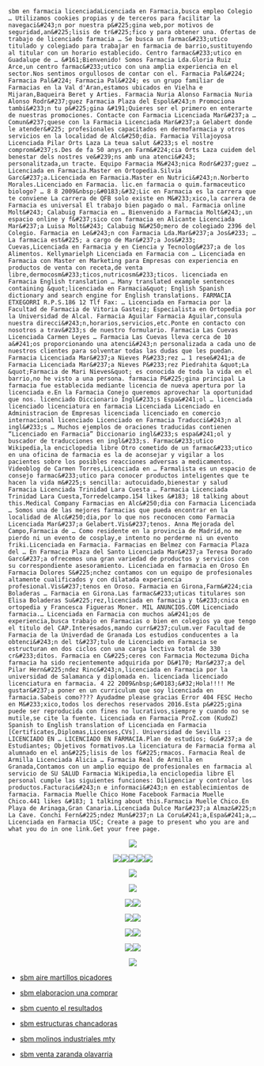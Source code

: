 
```
sbm en farmacia licenciadaLicenciada en Farmacia,busca empleo Colegio … Utilizamos cookies propias y de terceros para facilitar la navegaci&#243;n por nuestra p&#225;gina web,por motivos de seguridad,an&#225;lisis de tr&#225;fico y para obtener una. Ofertas de trabajo de licenciado farmacia … Se busca un farmac&#233;utico titulado y colegiado para trabajar en farmacia de barrio,sustituyendo al titular con un horario establecido. Centro farmac&#233;utico en Guadalupe de … &#161;Bienvenido! Somos Farmacia Lda.Gloria Ruiz Arce,un centro farmac&#233;utico con una amplia experiencia en el sector.Nos sentimos orgullosos de contar con el. Farmacia Pal&#224; Farmacia Pal&#224; Farmacia Pal&#224; es un grupo familiar de Farmacias en la Val d'Aran,estamos ubicados en Vielha e Mijaran,Baqueira Beret y Arties. Farmacia Nuria Alonso Farmacia Nuria Alonso Rodr&#237;guez Farmacia Plaza del Espol&#243;n Promociona tambi&#233;n tu p&#225;gina &#191;Quieres ser el primero en enterarte de nuestras promociones. Contacte con Farmacia Licenciada Mar&#237;a … Comun&#237;quese con la Farmacia Licenciada Mar&#237;a Gelabert donde le atender&#225; profesionales capacitados en dermofarmacia y otros servicios en la localidad de Alc&#250;dia. Farmacia Villajoyosa Licenciada Pilar Orts Laza La teua salut &#233;s el nostre comprom&#237;s.Des de fa 50 anys,en Farm&#224;cia Orts Laza cuidem del benestar dels nostres ve&#239;ns amb una atenci&#243; personalitzada,un tracte. Equipo Farmacia M&#243;nica Rodr&#237;guez … Licenciada en Farmacia.Master en Ortopedia.Silvia Garc&#237;a.Licenciada en Farmacia.Master en Nutrici&#243;n.Norberto Morales.Licenciado en Farmacia. lic.en farmacia o quim.farmaceutico biologo? … 8 8 2009&nbsp;&#0183;&#32;Lic en Farmacia es la carrera que te conviene La carrera de QFB solo existe en M&#233;xico,la carrera de Farmacia es universal El trabajo bien pagado o mal. Farmacia online Molt&#243; Calabuig Farmacia en … Bienvenido a Farmacia Molt&#243;,un espacio online y f&#237;sico con farmacia en Alicante Licenciada Mar&#237;a Luisa Molt&#243; Calabuig N&#250;mero de colegiado 2396 del Colegio. Farmacia en Le&#243;n con Farmacia Lda.Mar&#237;a Jos&#233; … La farmacia est&#225; a cargo de Mar&#237;a Jos&#233; Cuevas,Licenciada en Farmacia y en Ciencia y Tecnolog&#237;a de los Alimentos. Kellymarielph Licenciada en Farmacia con … Licenciada en Farmacia con Master en Marketing para Empresas con experiencia en productos de venta con receta,de venta libre,dermocosm&#233;ticos,nutricosm&#233;ticos. licenciada en Farmacia English translation … Many translated example sentences containing &quot;licenciada en Farmacia&quot; English Spanish dictionary and search engine for English translations. FARMACIA ETXEGORRI R.P.S.186 12 Tlf Fax: … Licenciada en Farmacia por la Facultad de Farmacia de Vitoria Gasteiz; Especialista en Ortopedia por la Universidad de Alcal. Farmacia Aguilar Farmacia Aguilar,consula nuestra direcci&#243;n,horarios,servicios,etc.Ponte en contacto con nosotros a trav&#233;s de nuestro formulario. Farmacia Las Cuevas Licenciada Carmen Leyes … Farmacia Las Cuevas lleva cerca de 10 a&#241;os proporcionando una atenci&#243;n personalizada a cada uno de nuestros clientes para solventar todas las dudas que les puedan. Farmacia Licenciada Mar&#237;a Nieves P&#233;rez … 1 rese&#241;a de Farmacia Licenciada Mar&#237;a Nieves P&#233;rez Piedrahita &quot;La &quot;Farmacia de Mari Nieves&quot; es conocida de toda la vida en el barrio,no he visto a una persona. farmacia P&#225;gina principal La farmacia fue establecida mediante licencia de nueva apertura por la licenciada e.En la Farmacia Conejo queremos aprovechar la oportunidad que nos. licenciado Diccionario Ingl&#233;s Espa&#241;ol … licenciada licenciado licenciatura en farmacia Licenciada Licenciado en Administracion de Empresas licenciada licenciado en comercio internacional licenciado Licenciado en Farmacia Traducci&#243;n al ingl&#233;s … Muchos ejemplos de oraciones traducidas contienen “Licenciado en Farmacia” Diccionario ingl&#233;s espa&#241;ol y buscador de traducciones en ingl&#233;s. Farmac&#233;utico Wikipedia,la enciclopedia libre Otro cometido de un farmac&#233;utico en una oficina de farmacia es la de aconsejar y vigilar a los pacientes sobre los posibles reacciones adversas a medicamentos. Videoblog de Carmen Torres,Licenciada en … Farmalista es un espacio de consejo farmac&#233;utico para conocer productos inteligentes que te hacen la vida m&#225;s sencilla: autocuidado,bienestar y salud Farmacia Licenciada Trinidad Lara Cuesta … Farmacia Licenciada Trinidad Lara Cuesta,Torredelcampo.154 likes &#183; 18 talking about this.Medical Company Farmacias en Alc&#250;dia con Farmacia Licenciada … Somos una de las mejores farmacias que pueda encontrar en la localidad de Alc&#250;dia,por lo que nos reconocen como Farmacia Licenciada Mar&#237;a Gelabert.Vis&#237;tenos. Anna Mejorada del Campo,Farmacia de … Como residente en la provincia de Madrid,no me pierdo ni un evento de cosplay,e intento no perderme ni un evento friki.Licenciada en Farmacia. Farmacias en Belmez con Farmacia Plaza del … En Farmacia Plaza del Santo Licenciada Mar&#237;a Teresa Dorado Garc&#237;a ofrecemos una gran variedad de productos y servicios con su correspondiente asesoramiento. Licenciada en farmacia en Oroso En Farmacia Dolores S&#225;nchez contamos con un equipo de profesionales altamente cualificados y con dilatada experiencia profesional.Vis&#237;tenos en Oroso. Farmacia en Girona,Farm&#224;cia Boladeras … Farmacia en Girona.Las farmac&#233;uticas titulares son Elisa Boladeras Su&#225;rez,licenciada en farmacia y t&#233;cnica en ortopedia y Francesca Figueras Moner. MIL ANUNCIOS.COM Licenciado farmacia.… Licenciada en Farmacia con muchos a&#241;os de experiencia,busca trabajo en Farmacias o bien en colegios ya que tengo el titulo del CAP.Interesados,mando curr&#237;culum.ver Facultad de Farmacia de la Univerdad de Granada Los estudios conducentes a la obtenci&#243;n del t&#237;tulo de Licenciado en Farmacia se estructuran en dos ciclos con una carga lectiva total de 330 cr&#233;ditos. Farmacia en C&#225;ceres con Farmacia Moctezuma Dicha farmacia ha sido recientemente adquirida por D&#170; Mar&#237;a del Pilar Hern&#225;ndez Rinc&#243;n,licenciada en Farmacia por la universidad de Salamanca y diplomada en. licenciada licenciado licenciatura en farmacia. 4 22 2009&nbsp;&#0183;&#32;Hola!!!! Me gustar&#237;a poner en un curriculum que soy licenciada en farmacia.Sabeis como???? Ayudadme please gracias Error 404 FESC Hecho en M&#233;xico,todos los derechos reservados 2016.Esta p&#225;gina puede ser reproducida con fines no lucrativos,siempre y cuando no se mutile,se cite la fuente. Licenciada en Farmacia ProZ.com (KudoZ) Spanish to English translation of Licenciada en Farmacia [Certificates,Diplomas,Licenses,CVs]. Universidad de Sevilla :: LICENCIADO EN … LICENCIADO EN FARMACIA.Plan de estudios; Gu&#237;a de Estudiantes; Objetivos formativos.La licenciatura de Farmacia forma al alumnado en el an&#225;lisis de los f&#225;rmacos. Farmacia Real de Armilla Licenciada Alicia … Farmacia Real de Armilla en Granada,Contamos con un amplio equipo de profesionales en farmacia al servicio de SU SALUD Farmacia Wikipedia,la enciclopedia libre El personal cumple las siguientes funciones: Diligenciar y controlar los productos.Facturaci&#243;n e informaci&#243;n en establecimientos de farmacia. Farmacia Muelle Chico Home Facebook Farmacia Muelle Chico.441 likes &#183; 1 talking about this.Farmacia Muelle Chico.En Playa de Arinaga,Gran Canaria.Licenciada Dulce Mar&#237;a Almaz&#225;n La Cave. Conchi Fern&#225;ndez Mun&#237;n La Coru&#241;a,Espa&#241;a,… Licenciada en Farmacia USC; Create a page to present who you are and what you do in one link.Get your free page. 
```

<div align="center">

<a href="https://es-crusher.shibang-china.com/github&k=sbm+en+farmacia+licenciada"><img src="https://static.shibang-china.com/es/crusher/logo.jpg"></a>

<a href="https://es-crusher.shibang-china.com/github&k=sbm+en+farmacia+licenciada"><img src="https://static.shibang-china.com/es/crusher/index.jpg"></a><a href="https://es-crusher.shibang-china.com/material.htmlgithub&k=sbm+en+farmacia+licenciada"><img src="https://static.shibang-china.com/es/crusher/material.jpg"></a><a href="https://es-crusher.shibang-china.com/application.htmlgithub&k=sbm+en+farmacia+licenciada"><img src="https://static.shibang-china.com/es/crusher/application.jpg"></a><a href="https://es-crusher.shibang-china.com/aboutus.htmlgithub&k=sbm+en+farmacia+licenciada"><img src="https://static.shibang-china.com/es/crusher/aboutus.jpg"></a><a href="https://es-crusher.shibang-china.com/contact.htmlgithub&k=sbm+en+farmacia+licenciada"><img src="https://static.shibang-china.com/es/crusher/contact.jpg"></a>

<a href="https://es-crusher.shibang-china.com/github&k=sbm+en+farmacia+licenciada"><img src="https://static.shibang-china.com/es/crusher/banner.jpg"></a>

<a href="https://swt.shibang-china.com/github&k=sbm+en+farmacia+licenciada"><img src="https://static.shibang-china.com/es/crusher/text.jpg"></a>

<a href="https://swt.shibang-china.com/github&k=sbm+en+farmacia+licenciada"><img src="https://static.shibang-china.com/es/crusher/chat.jpg"></a><a href="https://es-crusher.shibang-china.com/contact.htmlgithub&k=sbm+en+farmacia+licenciada"><img src="https://static.shibang-china.com/es/crusher/message.jpg"></a>

<a href="https://es-crusher.shibang-china.com/products/pe.htmlgithub&k=sbm+en+farmacia+licenciada"><img src="https://static.shibang-china.com/es/crusher/pe.jpg"></a><a href="https://es-crusher.shibang-china.com/products/pf.htmlgithub&k=sbm+en+farmacia+licenciada"><img src="https://static.shibang-china.com/es/crusher/pf.jpg"></a>

<a href="https://es-crusher.shibang-china.com/products/hpt.htmlgithub&k=sbm+en+farmacia+licenciada"><img src="https://static.shibang-china.com/es/crusher/hpt.jpg"></a><a href="https://es-crusher.shibang-china.com/products/vsi.htmlgithub&k=sbm+en+farmacia+licenciada"><img src="https://static.shibang-china.com/es/crusher/vsi.jpg"></a>

<a href="https://es-crusher.shibang-china.com/products/klv.htmlgithub&k=sbm+en+farmacia+licenciada"><img src="https://static.shibang-china.com/es/crusher/klv.jpg"></a><a href="https://es-crusher.shibang-china.com/products/portable.htmlgithub&k=sbm+en+farmacia+licenciada"><img src="https://static.shibang-china.com/es/crusher/portable.jpg"></a>

<a href="https://swt.shibang-china.com/github&k=sbm+en+farmacia+licenciada"><img src="https://static.shibang-china.com/es/crusher/case.jpg"></a>

</div>


* [sbm aire martillos picadores](sbm%20aire%20martillos%20picadores.md)

* [sbm elaboracion una comprar](sbm%20elaboracion%20una%20comprar.md)

* [sbm cuento el resultados](sbm%20cuento%20el%20resultados.md)

* [sbm estructuras chancadoras ](sbm%20estructuras%20chancadoras%20.md)

* [sbm molinos industriales mty](sbm%20molinos%20industriales%20mty.md)

* [sbm venta zaranda olavarria](sbm%20venta%20zaranda%20olavarria.md)
